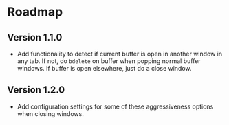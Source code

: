 # Roadmap

## Version 1.1.0
* Add functionality to detect if current buffer is open in another window in any
  tab. If not, do `bdelete` on buffer when popping normal buffer windows. If
  buffer is open elsewhere, just do a close window.

## Version 1.2.0
* Add configuration settings for some of these aggressiveness options when
  closing windows.
